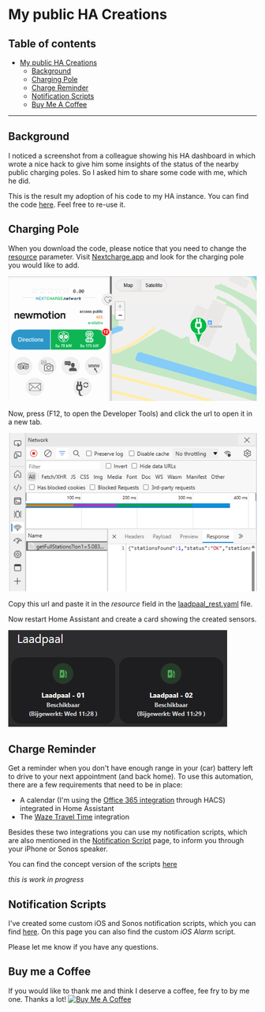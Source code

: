 # My public HA Creations

## Table of contents

- [My public HA Creations](#my-public-ha-creations)
  - [Background](#background)
  - [Charging Pole](#charging-pole)
  - [Charge Reminder](#charge-reminder)
  - [Notification Scripts](#notification-scripts)
  - [Buy Me A Coffee](#buy-me-a-coffee)

___

## Background

I noticed a screenshot from a colleague showing his HA dashboard in which wrote a nice hack to give him some insights of the status of the nearby public charging poles. So I asked him to share some code with me, which he did. 

This is the result my adoption of his code to my HA instance. You can find the code [here](https://github.com/helmerzNL/HA-Configuration/tree/main/Packages/house/car). Feel free to re-use it.


## Charging Pole
When you download the code, please notice that you need to change the [resource](./Packages/house/car/laadpaal_rest.yaml) parameter. Visit [Nextcharge.app](https://nextcharge.app/) and look for the charging pole you would like to add.

![Look up Charging Pole](./images/laadpaal_howto_01.png)

Now, press (F12, to open the Developer Tools) and click the url to open it in a new tab. 

![Click URL](./images/laadpaal_howto_02.png)

Copy this url and paste it in the *resource* field in the [laadpaal_rest.yaml](./Packages/house/car/laadpaal_rest.yaml) file.

Now restart Home Assistant and create a card showing the created sensors.

![Laadpaal](./images/laadpaal01.png)

## Charge Reminder
Get a reminder when you don't have enough range in your (car) battery left to drive to your next appointment (and back home). To use this automation, there are a few requirements that need to be in place:
* A calendar (I'm using the [Office 365 integration](https://rogerselwyn.github.io/O365-HomeAssistant/) through HACS) integrated in Home Assistant
* The [Waze Travel Time](https://www.home-assistant.io/integrations/waze_travel_time) integration

Besides these two integrations you can use my notification scripts, which are also mentioned in the [Notification Script](/Packages/notification/) page, to inform you through your iPhone or Sonos speaker.

You can find the concept version of the scripts [here](/Packages/car/)

*this is work in progress*


## Notification Scripts
I've created some custom iOS and Sonos notification scripts, which you can find [here](/Packages/notification/). On this page you can also find the custom *iOS Alarm* script.


Please let me know if you have any questions.

## Buy me a Coffee

If you would like to thank me and think I deserve a coffee, fee fry to by me one. Thanks a lot!
<a href="https://www.buymeacoffee.com/HelmerNL" target="_blank"><img src="https://cdn.buymeacoffee.com/buttons/v2/default-yellow.png" alt="Buy Me A Coffee" height="41" width="174"></a>